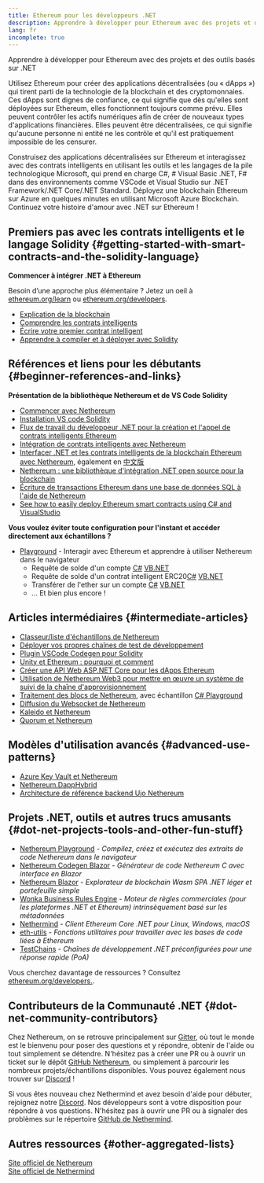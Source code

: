 ```yaml
---
title: Ethereum pour les développeurs .NET
description: Apprendre à développer pour Ethereum avec des projets et des outils basés sur .NET
lang: fr
incomplete: true
---
```


<div class="featured">Apprendre à développer pour Ethereum avec des projets et des outils basés sur .NET</div>

Utilisez Ethereum pour créer des applications décentralisées (ou « dApps ») qui tirent parti de la technologie de la blockchain et des cryptomonnaies. Ces dApps sont dignes de confiance, ce qui signifie que dès qu'elles sont déployées sur Ethereum, elles fonctionnent toujours comme prévu. Elles peuvent contrôler les actifs numériques afin de créer de nouveaux types d'applications financières. Elles peuvent être décentralisées, ce qui signifie qu'aucune personne ni entité ne les contrôle et qu'il est pratiquement impossible de les censurer.

Construisez des applications décentralisées sur Ethereum et interagissez avec des contrats intelligents en utilisant les outils et les langages de la pile technologique Microsoft, qui prend en charge C#, # Visual Basic .NET, F# dans des environnements comme VSCode et Visual Studio sur .NET Framework/.NET Core/.NET Standard. Déployez une blockchain Ethereum sur Azure en quelques minutes en utilisant Microsoft Azure Blockchain. Continuez votre histoire d'amour avec .NET sur Ethereum !

## Premiers pas avec les contrats intelligents et le langage Solidity {#getting-started-with-smart-contracts-and-the-solidity-language}

**Commencer à intégrer .NET à Ethereum**

Besoin d’une approche plus élémentaire ? Jetez un oeil à [ethereum.org/learn](/learn/) ou [ethereum.org/developers](/developers/).

- [Explication de la blockchain](https://kauri.io/article/d55684513211466da7f8cc03987607d5/blockchain-explained)
- [Comprendre les contrats intelligents](https://kauri.io/article/e4f66c6079e74a4a9b532148d3158188/ethereum-101-part-5-the-smart-contract)
- [Écrire votre premier contrat intelligent](https://kauri.io/article/124b7db1d0cf4f47b414f8b13c9d66e2/remix-ide-your-first-smart-contract)
- [Apprendre à compiler et à déployer avec Solidity](https://kauri.io/article/973c5f54c4434bb1b0160cff8c695369/understanding-smart-contract-compilation-and-deployment)

## Références et liens pour les débutants {#beginner-references-and-links}

**Présentation de la bibliothèque Nethereum et de VS Code Solidity**

- [Commencer avec Nethereum](https://docs.nethereum.com/en/latest/getting-started/)
- [Installation VS code Solidity](https://marketplace.visualstudio.com/items?itemName=JuanBlanco.solidity)
- [Flux de travail du développeur .NET pour la création et l'appel de contrats intelligents Ethereum](https://medium.com/coinmonks/a-net-developers-workflow-for-creating-and-calling-ethereum-smart-contracts-44714f191db2)
- [Intégration de contrats intelligents avec Nethereum](https://kauri.io/#collections/Getting%20Started/smart-contracts-integration-with-nethereum/#smart-contracts-integration-with-nethereumm)
- [Interfacer .NET et les contrats intelligents de la blockchain Ethereum avec Nethereum](https://medium.com/my-blockchain-development-daily-journey/interfacing-net-and-ethereum-blockchain-smart-contracts-with-nethereum-2fa3729ac933), également en [中文版](https://medium.com/my-blockchain-development-daily-journey/%E4%BD%BF%E7%94%A8nethereum%E9%80%A3%E6%8E%A5-net%E5%92%8C%E4%BB%A5%E5%A4%AA%E7%B6%B2%E5%8D%80%E5%A1%8A%E9%8F%88%E6%99%BA%E8%83%BD%E5%90%88%E7%B4%84-4a96d35ad1e1)
- [Nethereum : une bibliothèque d'intégration .NET open source pour la blockchain](https://kauri.io/#collections/a%20hackathon%20survival%20guide/nethereum-an-open-source-.net-integration-library/)
- [Écriture de transactions Ethereum dans une base de données SQL à l'aide de Nethereum](https://medium.com/coinmonks/writing-ethereum-transactions-to-sql-database-using-nethereum-fd94e0e4fa36)
- [See how to easily deploy Ethereum smart contracts using C# and VisualStudio](https://koukia.ca/deploy-ethereum-smart-contracts-using-c-and-visualstudio-5be188ae928c)

**Vous voulez éviter toute configuration pour l'instant et accéder directement aux échantillons ?**

- [Playground](http://playground.nethereum.com/) - Interagir avec Ethereum et apprendre à utiliser Nethereum dans le navigateur
  - Requête de solde d'un compte [C#](http://playground.nethereum.com/csharp/id/1001) [VB.NET](http://playground.nethereum.com/vb/id/2001)
  - Requête de solde d'un contrat intelligent ERC20[C#](http://playground.nethereum.com/csharp/id/1005) [VB.NET](http://playground.nethereum.com/vb/id/2004)
  - Transférer de l'ether sur un compte [C#](http://playground.nethereum.com/csharp/id/1003) [VB.NET](http://playground.nethereum.com/vb/id/2003)
  - ... Et bien plus encore !

## Articles intermédiaires {#intermediate-articles}

- [Classeur/liste d'échantillons de Nethereum](http://docs.nethereum.com/en/latest/Nethereum.Workbooks/docs/)
- [Déployer vos propres chaînes de test de développement](https://github.com/Nethereum/Testchains)
- [Plugin VSCode Codegen pour Solidity](https://docs.nethereum.com/en/latest/nethereum-codegen-vscodesolidity/)
- [Unity et Ethereum : pourquoi et comment](https://www.raywenderlich.com/5509-unity-and-ethereum-why-and-how)
- [Créer une API Web ASP.NET Core pour les dApps Ethereum](https://tech-mint.com/blockchain/create-asp-net-core-web-api-for-ethereum-dapps/)
- [Utilisation de Nethereum Web3 pour mettre en œuvre un système de suivi de la chaîne d'approvisionnement](http://blog.pomiager.com/post/using-nethereum-web3-to-implement-a-supply-chain-traking-system4)
- [Traitement des blocs de Nethereum](https://nethereum.readthedocs.io/en/latest/nethereum-block-processing-detail/), avec échantillon [C# Playground](http://playground.nethereum.com/csharp/id/1025)
- [Diffusion du Websocket de Nethereum](https://nethereum.readthedocs.io/en/latest/nethereum-subscriptions-streaming/)
- [Kaleido et Nethereum](https://kaleido.io/kaleido-and-nethereum/)
- [Quorum et Nethereum](https://github.com/Nethereum/Nethereum/blob/master/src/Nethereum.Quorum/README.md)

## Modèles d'utilisation avancés {#advanced-use-patterns}

- [Azure Key Vault et Nethereum](https://github.com/Azure-Samples/bc-community-samples/tree/master/akv-nethereum)
- [Nethereum.DappHybrid](https://github.com/Nethereum/Nethereum.DappHybrid)
- [Architecture de référence backend Ujo Nethereum](https://docs.nethereum.com/en/latest/nethereum-ujo-backend-sample/)

## Projets .NET, outils et autres trucs amusants {#dot-net-projects-tools-and-other-fun-stuff}

- [Nethereum Playground](http://playground.nethereum.com/) - _Compilez, créez et exécutez des extraits de code Nethereum dans le navigateur_
- [Nethereum Codegen Blazor](https://github.com/Nethereum/Nethereum.CodeGen.Blazor) - _Générateur de code Nethereum C avec interface en Blazor_
- [Nethereum Blazor](https://github.com/Nethereum/NethereumBlazor) - _Explorateur de blockchain Wasm SPA .NET léger et portefeuille simple_
- [Wonka Business Rules Engine](https://docs.nethereum.com/en/latest/wonka/) - _Moteur de règles commerciales (pour les plateformes .NET et Ethereum) intrinsèquement basé sur les métadonnées_
- [Nethermind](https://github.com/NethermindEth/nethermind) - _Client Ethereum Core .NET pour Linux, Windows, macOS_
- [eth-utils](https://github.com/ethereum/eth-utils/) - _Fonctions utilitaires pour travailler avec les bases de code liées à Ethereum_
- [TestChains](https://github.com/Nethereum/TestChains) - _Chaînes de développement .NET préconfigurées pour une réponse rapide (PoA)_

Vous cherchez davantage de ressources ? Consultez [ethereum.org/developers.](/developers/).

## Contributeurs de la Communauté .NET {#dot-net-community-contributors}

Chez Nethereum, on se retrouve principalement sur [Gitter](https://gitter.im/Nethereum/Nethereum), où tout le monde est le bienvenu pour poser des questions et y répondre, obtenir de l'aide ou tout simplement se détendre. N'hésitez pas à créer une PR ou à ouvrir un ticket sur le dépôt [GitHub Nethereum](https://github.com/Nethereum), ou simplement à parcourir les nombreux projets/échantillons disponibles. Vous pouvez également nous trouver sur [Discord](https://discord.gg/jQPrR58FxX) !

Si vous êtes nouveau chez Nethermind et avez besoin d'aide pour débuter, rejoignez notre [Discord](http://discord.gg/PaCMRFdvWT). Nos développeurs sont à votre disposition pour répondre à vos questions. N'hésitez pas à ouvrir une PR ou à signaler des problèmes sur le répertoire [GitHub de Nethermind](https://github.com/NethermindEth/nethermind).

## Autres ressources {#other-aggregated-lists}

[Site officiel de Nethereum](https://nethereum.com/)  
[Site officiel de Nethermind](https://nethermind.io/)
